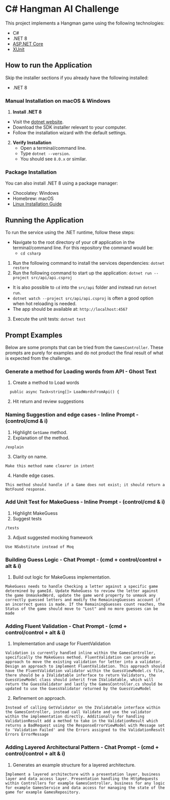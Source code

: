 # C# Hangman AI Challenge

This project implements a Hangman game using the following technologies:

- C#
- .NET 8
- [ASP.NET Core](https://github.com/dotnet/aspnetcore)
- [XUnit](https://xunit.net/)

## How to run the Application

Skip the installer sections if you already have the following installed:
- .NET 8

### Manual Installation on macOS & Windows

1. **Install .NET 8**
- Visit the [dotnet website](https://dotnet.microsoft.com/en-us/download/dotnet/8.0).
- Download the SDK installer relevant to your computer.
- Follow the installation wizard with the default settings.

2. **Verify Installation**
   - Open a terminal/command line.
   - Type `dotnet --version`.
   - You should see `8.0.x` or similar.

### Package Installation

You can also install .NET 8 using a package manager:
- Chocolatey: Windows
- Homebrew: macOS
- [Linux Installation Guide](https://learn.microsoft.com/en-us/dotnet/core/install/linux?WT.mc_id=dotnet-35129-website)

## Running the Application

To run the service using the .NET runtime, follow these steps:

- Navigate to the root directory of your c# application in the terminal/command line. For this repository the command would be:
  - `cd csharp`

1. Run the following command to install the services dependencies: `dotnet restore`
2. Run the following command to start up the application: `dotnet run --project src/api/api.csproj`
  - It is also possible to `cd` into the `src/api` folder and instead run `dotnet run`.
  - `dotnet watch --project src/api/api.csproj` is often a good option when hot reloading is needed.
  - The app should be available at: `http://localhost:4567`
3. Execute the unit tests: `dotnet test`

## Prompt Examples
Below are some prompts that can be tried from the `GamesController`. These prompts are purely for examples and do not product the final result of what is expected from the challenge.

### Generate a method for Loading words from API - Ghost Text
1. Create a method to Load words
  ```
    public async Task<string[]> LoadWordsFromApi() {
  ```
2. Hit return and review suggestions

### Naming Suggestion and edge cases - Inline Prompt - (control/cmd & i)
1. Highlight `GetGame` method.
2. Explanation of the method.
  ```
  /explain
  ```
3. Clarity on name.
  ```
  Make this method name clearer in intent
  ```
4. Handle edge cases.
  ```
  This method should handle if a Game does not exist; it should return a NotFound response.
  ```

### Add Unit Test for MakeGuess - Inline Prompt - (control/cmd & i)
1. Highlight MakeGuess
2. Suggest tests
  ```
  /tests
  ```
3. Adjust suggested mocking framework
  ```
  Use NSubstitute instead of Moq
  ```

### Building Guess Logic - Chat Prompt - (cmd + control/control + alt & i)
1. Build out logic for MakeGuess implementation.
  ```
  MakeGuess needs to handle Checking a letter against a specific game determined by gameId. Update MakeGuess to review the letter against the game UnmaskedWord, update the game word property to unmask any correctly guessed letters and modify the RemainingGuesses account if an incorrect guess is made. If the RemainingGuesses count reaches, the Status of the game should move to "Lost" and no more guesses can be made
  ```

### Adding Fluent Validation - Chat Prompt - (cmd + control/control + alt & i)
1. Implementation and usage for FluentValidation
  ```
  Validation is currently handled inline within the GamesController, specifically the MakeGuess method. FluentValidation can provide an approach to move the existing validation for letter into a validator. Design an approach to implement FluentValidation. This approach should have the FluentValidation validator within the GuessViewModel.cs file, there should be a IValidatable inferface to return Validators, the GuessViewModel class should inherit from IValidatable, which will return the GuessValidator and lastly the GamesController.cs should be updated to use the GuessValidator returned by the GuessViewModel
  ```
2. Refinement on approach.
  ```
  Instead of calling GetValidator on the IValidatable interface within the GamesController, instead call Validate and use the validator within the implementation directly. Additionally for handling ValidationResult add a method to take in the ValidationResult which returns a BadRequest using the ResponseErrorViewModel with Message set to 'Validation Failed' and the Errors assigned to the ValidationResult Errors ErrorMessage
  ```

### Adding Layered Architectural Pattern - Chat Prompt - (cmd + control/control + alt & i)
1. Generates an example structure for a layered architecture.
  ```
  Implement a layered architecture with a presentation layer, business layer and data access layer. Presentation handling the HttpRequests within Controllers for example GamesController, business for any logic for example GamesService and data access for managing the state of the game for example GamesRepository.
  ```
